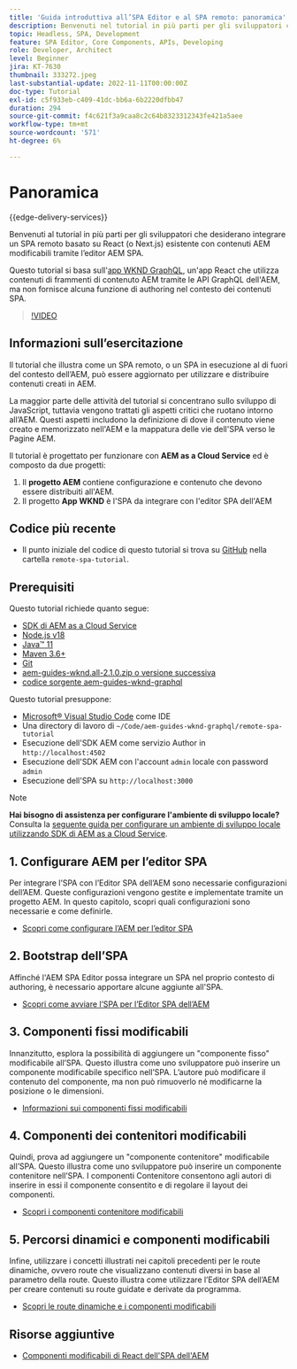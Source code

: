```yaml
---
title: 'Guida introduttiva all’SPA Editor e al SPA remoto: panoramica'
description: Benvenuti nel tutorial in più parti per gli sviluppatori che desiderano integrare un SPA remoto esistente con contenuti AEM modificabili utilizzando l’editor AEM SPA.
topic: Headless, SPA, Development
feature: SPA Editor, Core Components, APIs, Developing
role: Developer, Architect
level: Beginner
jira: KT-7630
thumbnail: 333272.jpeg
last-substantial-update: 2022-11-11T00:00:00Z
doc-type: Tutorial
exl-id: c5f933eb-c409-41dc-bb6a-6b2220dfbb47
duration: 294
source-git-commit: f4c621f3a9caa8c2c64b8323312343fe421a5aee
workflow-type: tm+mt
source-wordcount: '571'
ht-degree: 6%

---
```


# Panoramica

{{edge-delivery-services}}

Benvenuti al tutorial in più parti per gli sviluppatori che desiderano integrare un SPA remoto basato su React (o Next.js) esistente con contenuti AEM modificabili tramite l’editor AEM SPA.

Questo tutorial si basa sull&#39;[app WKND GraphQL](https://experienceleague.adobe.com/docs/experience-manager-learn/getting-started-with-aem-headless/graphql/overview.html?lang=it), un&#39;app React che utilizza contenuti di frammenti di contenuto AEM tramite le API GraphQL dell&#39;AEM, ma non fornisce alcuna funzione di authoring nel contesto dei contenuti SPA.

>[!VIDEO](https://video.tv.adobe.com/v/333272?quality=12&learn=on)

## Informazioni sull’esercitazione

Il tutorial che illustra come un SPA remoto, o un SPA in esecuzione al di fuori del contesto dell’AEM, può essere aggiornato per utilizzare e distribuire contenuti creati in AEM.

La maggior parte delle attività del tutorial si concentrano sullo sviluppo di JavaScript, tuttavia vengono trattati gli aspetti critici che ruotano intorno all’AEM. Questi aspetti includono la definizione di dove il contenuto viene creato e memorizzato nell&#39;AEM e la mappatura delle vie dell&#39;SPA verso le Pagine AEM.

Il tutorial è progettato per funzionare con **AEM as a Cloud Service** ed è composto da due progetti:

1. Il __progetto AEM__ contiene configurazione e contenuto che devono essere distribuiti all&#39;AEM.
1. Il progetto __App WKND__ è l&#39;SPA da integrare con l&#39;editor SPA dell&#39;AEM

## Codice più recente

+ Il punto iniziale del codice di questo tutorial si trova su [GitHub](https://github.com/adobe/aem-guides-wknd-graphql/tree/main/remote-spa-tutorial) nella cartella `remote-spa-tutorial`.

## Prerequisiti

Questo tutorial richiede quanto segue:

+ [SDK di AEM as a Cloud Service](https://experienceleague.adobe.com/docs/experience-manager-learn/cloud-service/local-development-environment-set-up/aem-runtime.html?lang=en)
+ [Node.js v18](https://nodejs.org/it/)
+ [Java™ 11](https://downloads.experiencecloud.adobe.com/content/software-distribution/en/general.html)
+ [Maven 3.6+](https://maven.apache.org/)
+ [Git](https://git-scm.com/downloads)
+ [aem-guides-wknd.all-2.1.0.zip o versione successiva](https://github.com/adobe/aem-guides-wknd/releases)
+ [codice sorgente aem-guides-wknd-graphql](https://github.com/adobe/aem-guides-wknd-graphql/tree/main)

Questo tutorial presuppone:

+ [Microsoft® Visual Studio Code](https://visualstudio.microsoft.com/) come IDE
+ Una directory di lavoro di `~/Code/aem-guides-wknd-graphql/remote-spa-tutorial`
+ Esecuzione dell&#39;SDK AEM come servizio Author in `http://localhost:4502`
+ Esecuzione dell&#39;SDK AEM con l&#39;account `admin` locale con password `admin`
+ Esecuzione dell&#39;SPA su `http://localhost:3000`

>[!NOTE]
>
> **Hai bisogno di assistenza per configurare l&#39;ambiente di sviluppo locale?** Consulta la [seguente guida per configurare un ambiente di sviluppo locale utilizzando SDK di AEM as a Cloud Service](https://experienceleague.adobe.com/docs/experience-manager-learn/cloud-service/local-development-environment-set-up/overview.html?lang=it).

## 1. Configurare AEM per l’editor SPA

Per integrare l’SPA con l’Editor SPA dell’AEM sono necessarie configurazioni dell’AEM. Queste configurazioni vengono gestite e implementate tramite un progetto AEM. In questo capitolo, scopri quali configurazioni sono necessarie e come definirle.

+ [Scopri come configurare l’AEM per l’editor SPA](./aem-configure.md)

## 2. Bootstrap dell’SPA

Affinché l&#39;AEM SPA Editor possa integrare un SPA nel proprio contesto di authoring, è necessario apportare alcune aggiunte all&#39;SPA.

+ [Scopri come avviare l’SPA per l’Editor SPA dell’AEM](./spa-bootstrap.md)

## 3. Componenti fissi modificabili

Innanzitutto, esplora la possibilità di aggiungere un &quot;componente fisso&quot; modificabile all’SPA. Questo illustra come uno sviluppatore può inserire un componente modificabile specifico nell’SPA. L’autore può modificare il contenuto del componente, ma non può rimuoverlo né modificarne la posizione o le dimensioni.

+ [Informazioni sui componenti fissi modificabili](./spa-fixed-component.md)

## 4. Componenti dei contenitori modificabili

Quindi, prova ad aggiungere un &quot;componente contenitore&quot; modificabile all’SPA. Questo illustra come uno sviluppatore può inserire un componente contenitore nell’SPA. I componenti Contenitore consentono agli autori di inserire in essi il componente consentito e di regolare il layout dei componenti.

+ [Scopri i componenti contenitore modificabili](./spa-container-component.md)

## 5. Percorsi dinamici e componenti modificabili

Infine, utilizzare i concetti illustrati nei capitoli precedenti per le route dinamiche, ovvero route che visualizzano contenuti diversi in base al parametro della route. Questo illustra come utilizzare l’Editor SPA dell’AEM per creare contenuti su route guidate e derivate da programma.

+ [Scopri le route dinamiche e i componenti modificabili](./spa-dynamic-routes.md)

## Risorse aggiuntive

+ [Componenti modificabili di React dell&#39;SPA dell&#39;AEM](https://www.npmjs.com/package/@adobe/aem-react-editable-components)
